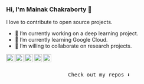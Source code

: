 ### Hi, I'm Mainak Chakraborty 👋

I love to contribute to open source projects. 

- 🔭 I’m currently working on a deep learning project.
- 🌱 I’m currently learning Google Cloud.
- 👯 I’m willing to collaborate on research projects.

<a href="https://www.linkedin.com/in/mainak001/">
  <img align="left" alt="Mainak's Linkdein" width="22px" src="https://cdn.jsdelivr.net/npm/simple-icons@v3/icons/linkedin.svg" />
</a>
<a href="https://github.com/Mainak1792">
  <img align="left" alt="Mainak's Github" width="22px" src="https://cdn.jsdelivr.net/npm/simple-icons@v3/icons/github.svg" />
<a href="https://mainak1996.medium.com/">
  <img align="left" alt="Mainak's Blog" width="22px" src="https://cdn.jsdelivr.net/npm/simple-icons@3.0.1/icons/medium.svg" />
</a>
 <a href="https://twitter.com/mainak_1996">
  <img align="left" alt="Mainak's twitter" width="22px" src="https://cdn.jsdelivr.net/npm/simple-icons@3.13.0/icons/twitter.svg" />
</a>
 </a>
 <a href="https://www.kaggle.com/mainakml">
  <img align="left" alt="Mainak's Kaggle" width="22px" src="https://cdn.jsdelivr.net/npm/simple-icons@3.13.0/icons/kaggle.svg" />
</a>
  <br/>
<br/>


<p align="center"><samp>
Check out my repos ⬇️  
  </samp>
</p>
